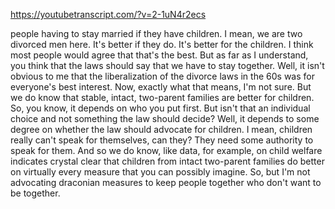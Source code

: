 https://youtubetranscript.com/?v=2-1uN4r2ecs

 people having to stay married if they have children. I mean, we are two divorced men here. It's better if they do. It's better for the children. I think most people would agree that that's the best. But as far as I understand, you think that the laws should say that we have to stay together. Well, it isn't obvious to me that the liberalization of the divorce laws in the 60s was for everyone's best interest. Now, exactly what that means, I'm not sure. But we do know that stable, intact, two-parent families are better for children. So, you know, it depends on who you put first. But isn't that an individual choice and not something the law should decide? Well, it depends to some degree on whether the law should advocate for children. I mean, children really can't speak for themselves, can they? They need some authority to speak for them. And so we do know, like data, for example, on child welfare indicates crystal clear that children from intact two-parent families do better on virtually every measure that you can possibly imagine. So, but I'm not advocating draconian measures to keep people together who don't want to be together.